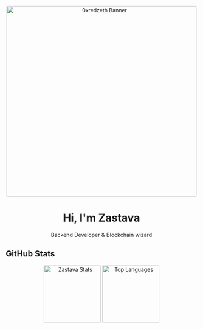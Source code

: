 <p align="center">
  <img src="https://drive.google.com/file/d/1jbxBBF6265EwA1QSQWXd5YWEhjssrFNq/view?usp=sharing" alt="0xredzeth Banner" width="500"/>
</p>

<h1 align="center">Hi, I'm Zastava</h1>
<p align="center">Backend Developer & Blockchain wizard</p>


## GitHub Stats
<p align="center">
  <img src="https://github-readme-stats.vercel.app/api?username=shortorlongtheponzi&show_icons=true&theme=radical" alt="Zastava Stats" height="150"/>
  <img src="https://github-readme-stats.vercel.app/api/top-langs/?username=shortorlongtheponzi&layout=compact&theme=radical" alt="Top Languages" height="150"/>
</p>

